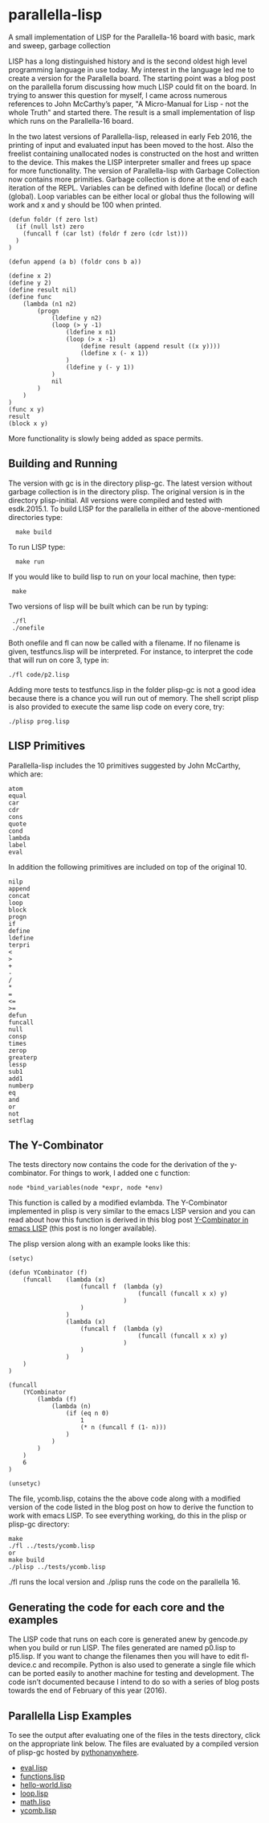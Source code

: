# parallella-lisp
A small implementation of LISP for the Parallella-16 board with basic, mark and sweep, garbage collection

LISP has a long distinguished history and is the second oldest high level programming language in use today. My interest in the language led me to create a version for the Parallella board. The starting point was a blog post on the parallella forum discussing how much LISP could fit on the board. In trying to answer this question for myself, I came across numerous references to John McCarthy’s paper, "A Micro-Manual for Lisp - not the whole Truth" and started there. The result is a small implementation of lisp which runs on the Parallella-16 board.

In the two latest versions of Parallella-lisp, released in early Feb 2016, the printing of input and evaluated input has been moved to the host. Also the freelist containing unallocated nodes is constructed on the host and written to the device. This makes the LISP interpreter smaller and frees up space for more functionality. The version of Parallella-lisp with Garbage Collection now contains more primities. Garbage collection is done at the end of each iteration of the REPL. Variables can be defined with ldefine (local) or define (global). Loop variables can be either local or global thus the following will work and x and y should be 100 when printed.

    (defun foldr (f zero lst)
      (if (null lst) zero
        (funcall f (car lst) (foldr f zero (cdr lst)))
      )
    )
    
    (defun append (a b) (foldr cons b a))
    
    (define x 2)
    (define y 2)
    (define result nil)
    (define func
        (lambda (n1 n2)
            (progn
                (ldefine y n2)
                (loop (> y -1)
                    (ldefine x n1)
                    (loop (> x -1)
                        (define result (append result ((x y))))
                        (ldefine x (- x 1))
                    )
                    (ldefine y (- y 1))
                )
                nil
            )
        )
    )
    (func x y)
    result
    (block x y)

More functionality is slowly being added as space permits.

## Building and Running

The version with gc is in the directory plisp-gc. The latest version without garbage collection is in the directory plisp. The original version is in the directory plisp-initial. All versions were compiled and tested with esdk.2015.1. To build LISP for the parallella in either of the above-mentioned directories type:

      make build

To run LISP type:

      make run

If you would like to build lisp to run on your local machine, then type:

     make

Two versions of lisp will be built which can be run by typing:

     ./fl
     ./onefile

Both onefile and fl can now be called with a filename. If no filename is given, testfuncs.lisp will be interpreted. For instance, to interpret the code that will run on core 3, type in:

    ./fl code/p2.lisp

Adding more tests to testfuncs.lisp in the folder plisp-gc is not a good idea because there is a chance you will run out of memory. The shell script plisp is also provided to execute the same lisp code on every core, try:

    ./plisp prog.lisp

## LISP Primitives

Parallella-lisp includes the 10 primitives suggested by John McCarthy, which are:

    atom
    equal
    car
    cdr
    cons
    quote
    cond
    lambda
    label
    eval

In addition the following primitives are included on top of the original 10.

    nilp
    append
    concat
    loop
    block
    progn
    if
    define
    ldefine
    terpri
    <
    >
    +
    -
    /
    *
    =
    <=
    >=
    defun
    funcall
    null
    consp
    times
    zerop
    greaterp
    lessp
    sub1
    add1
    numberp
    eq
    and
    or
    not
    setflag

## The Y-Combinator

The tests directory now contains the code for the derivation of the y-combinator. For things to work, I added one c function:

    node *bind_variables(node *expr, node *env)

This function is called by a modified evlambda. The Y-Combinator implemented in plisp is very similar to the emacs LISP version and you can read about how this function is derived in this blog post [Y-Combinator in emacs LISP](http://cestdiego.github.io/blog/2015/10/12/y-combinator-in-emacs-lisp/) (this post is no longer available).

The plisp version along with an example looks like this:

    (setyc)

    (defun YCombinator (f)
    	(funcall 	(lambda (x)
                		(funcall f 	(lambda (y)
                                		(funcall (funcall x x) y)
                                	)
                		)
                	)
               		(lambda (x)
                   		(funcall f 	(lambda (y)
                        				(funcall (funcall x x) y)
                        			)
                   		)
                   	)
    	)
    )
    
    (funcall
    	(YCombinator
    		(lambda (f)
    			(lambda (n)
    				(if (eq n 0)
                  		1
                		(* n (funcall f (1- n)))
                	)
                )
            )
        )
     	6
    )
    
    (unsetyc)

The file, ycomb.lisp, cotains the the above code along with a modified version of the code listed in the blog post on how to derive the function to work with emacs LISP. To see everything working, do this in the plisp or plisp-gc directory:

    make
    ./fl ../tests/ycomb.lisp
    or
    make build
    ./plisp ../tests/ycomb.lisp

./fl runs the local version and ./plisp runs the code on the parallella 16.

## Generating the code for each core and the examples

The LISP code that runs on each core is generated anew by gencode.py when you build or run LISP. The files generated are named p0.lisp to p15.lisp. If you want to change the filenames then you will have to edit fl-device.c and recompile. Python is also used to generate a single file which can be ported easily to another machine for testing and development. The code isn’t documented because I intend to do so with a series of blog posts towards the end of February of this year (2016).

## Parallella Lisp Examples

To see the output after evaluating one of the files in the tests directory, click on the appropriate link below. The files are evaluated by a compiled version of plisp-gc hosted by [pythonanywhere](https://www.pythonanywhere.com/).

* [eval.lisp](http://drewvid.pythonanywhere.com/plisp/eval)
* [functions.lisp](http://drewvid.pythonanywhere.com/plisp/functions)
* [hello-world.lisp](http://drewvid.pythonanywhere.com/plisp/hello-world)
* [loop.lisp](http://drewvid.pythonanywhere.com/plisp/loop)
* [math.lisp](http://drewvid.pythonanywhere.com/plisp/math)
* [ycomb.lisp](http://drewvid.pythonanywhere.com/plisp/ycomb)
